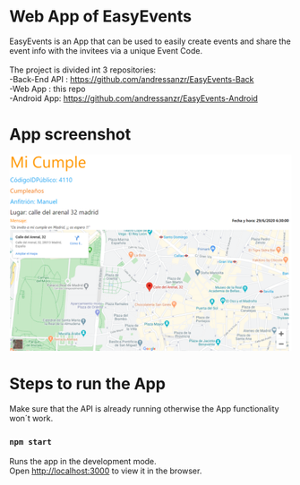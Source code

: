 # Web App of EasyEvents

EasyEvents is an App that can be used to easily create events and share the event info with the invitees via a unique Event Code.<br>
<br>
The project is divided int 3 repositories:<br>
-Back-End API : https://github.com/andressanzr/EasyEvents-Back<br>
-Web App : this repo<br>
-Android App: https://github.com/andressanzr/EasyEvents-Android<br>

# App screenshot
<img src="ReadmeFotos/eventInfo.png">

# Steps to run the App

Make sure that the API is already running otherwise the App functionality won´t work.

### `npm start`

Runs the app in the development mode.<br />
Open [http://localhost:3000](http://localhost:3000) to view it in the browser.
